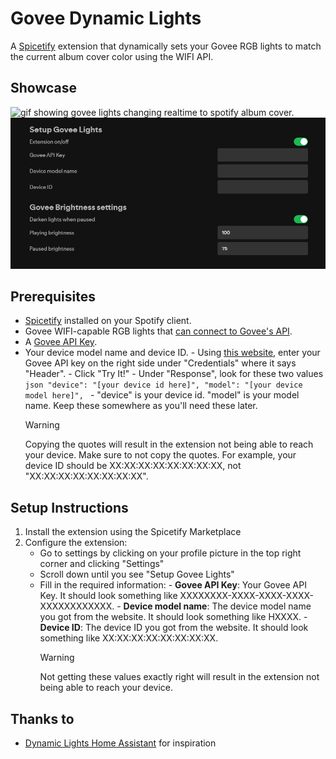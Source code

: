 # Govee Dynamic Lights

A [Spicetify](https://spicetify.app/) extension that dynamically sets your Govee RGB lights to match the current album cover color using the WIFI API.

## Showcase

<img src="img/showcase.gif" width="600" alt="gif showing govee lights changing realtime to spotify album cover.">
<img src="img/settings.png" width="600" alt="settings options screen">

## Prerequisites

- [Spicetify](https://spicetify.app/) installed on your Spotify client.
- Govee WIFI-capable RGB lights that [can connect to Govee's API](https://developer.govee.com/docs/support-product-model).
- A [Govee API Key](https://developer.govee.com/reference/apply-you-govee-api-key).
- Your device model name and device ID. - Using [this website](https://govee.readme.io/reference/getlightdeviceinfo), enter your Govee API key on the right side under "Credentials" where it says "Header". - Click "Try It!" - Under "Response", look for these two values
  `json
    "device": "[your device id here]",
    "model": "[your device model here]",
    ` - "device" is your device id. "model" is your model name. Keep these somewhere as you'll need these later.
  > [!WARNING]
  > Copying the quotes will result in the extension not being able to reach your device. Make sure to not copy the quotes. For example, your device ID should be XX:XX:XX:XX:XX:XX:XX:XX, not "XX:XX:XX:XX:XX:XX:XX:XX".

## Setup Instructions

1. Install the extension using the Spicetify Marketplace
2. Configure the extension:
   - Go to settings by clicking on your profile picture in the top right corner and clicking "Settings"
   - Scroll down until you see "Setup Govee Lights"
   - Fill in the required information: - **Govee API Key**: Your Govee API Key. It should look something like XXXXXXXX-XXXX-XXXX-XXXX-XXXXXXXXXXXX. - **Device model name**: The device model name you got from the website. It should look something like HXXXX. - **Device ID**: The device ID you got from the website. It should look something like XX:XX:XX:XX:XX:XX:XX:XX.
     > [!WARNING]
     > Not getting these values exactly right will result in the extension not being able to reach your device.

## Thanks to

- [Dynamic Lights Home Assistant](https://github.com/muckelba/dynamic-lights-homeassistant/) for inspiration
